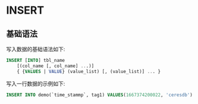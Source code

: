 # INSERT

## 基础语法

写入数据的基础语法如下:

```sql
INSERT [INTO] tbl_name
    [(col_name [, col_name] ...)]
    { {VALUES | VALUE} (value_list) [, (value_list)] ... }
```

写入一行数据的示例如下:

```sql
INSERT INTO demo(`time_stammp`, tag1) VALUES(1667374200022, 'ceresdb')
```
